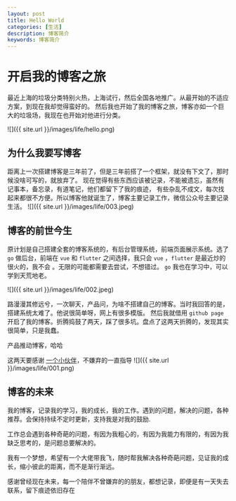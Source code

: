 ```yaml
---
layout: post
title: Hello World
categories: [生活]
description: 博客简介
keywords: 博客简介
---
```


# 开启我的博客之旅
最近上海的垃圾分类特别火热，上海试行，然后全国各地推广。从最开始的不适应方案，到现在我却觉得蛮好的。
然后我也开始了我的博客之旅，博客亦如一个巨大的垃圾场，我现在也开始对他进行分类。

![]({{ site.url }}/images/life/hello.png)

## 为什么我要写博客
距离上一次搭建博客是三年前了，但是三年前搭了一个框架，就没有下文了，那时候没啥可写的，就放弃了。
现在觉得有些东西应该被记录，不能被遗忘，虽然有记事本，备忘录，有道笔记，他们都留下了我的痕迹，
有些杂乱不成文，每次找起来都很不方便。所以博客他就诞生了，博客主要记录工作，微信公众号主要记录生活。
![]({{ site.url }}/images/life/003.jpeg)

## 博客的前世今生
原计划是自己搭建全套的博客系统的，有后台管理系统，前端页面展示系统。选了 `go` 做后台，前端在 `vue` 和
`flutter` 之间选择，我只会 `vue` ，`flutter` 是最近炒的很火的，我不会 。无限的可能都需要去尝试，不想错过。
 `go` 我也在学习中，可以学到天荒地老。
 
![]({{ site.url }}/images/life/002.jpeg)

路漫漫其修远兮，一次聊天，产品问，为啥不搭建自己的博客。当时我回答的是，搭建系统太难了。他说很简单呀，网上有很多模版。
然后我就借用 `github page` 开启了我的博客。折腾捣鼓了两天，踩了很多坑。盘点了这两天折腾的，发现其实很简单，只是我蠢。

产品推动博客，哈哈

这两天要感谢 [一个小伙伴](https://github.com/lihuimintu)，不嫌弃的一直指导 ![]({{ site.url }}/images/life/001.png)

## 博客的未来
我的博客，记录我的学习，我的成长，我的工作。遇到的问题，解决的问题，各种推荐。会保持持续不定时更新，支持我是对我的鼓励.

工作总会遇到各种奇葩的问题，有因为我粗心的，有因为我能力有限的，有因为我缺乏思考的，是问题总要解决的。

我有一个梦想，希望有一个大佬带我飞，随时帮我解决各种奇葩问题，见证我的成长，缩小彼此的距离，而不是渐行渐远。

感谢曾经现在未来，每一个陪伴不曾嫌弃的的朋友，都想记录，即便是有一天失去联系，留下痕迹依旧存在


